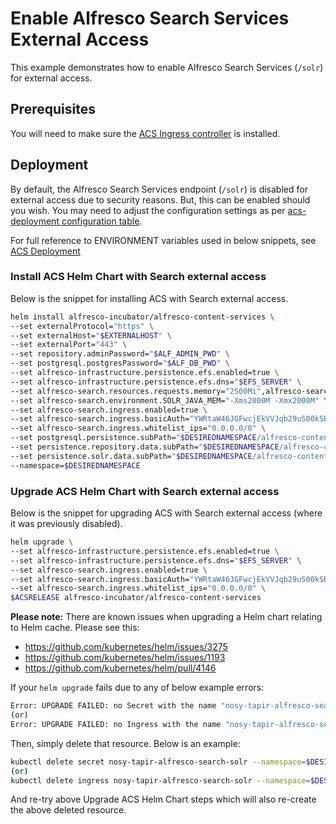 # Enable Alfresco Search Services External Access
This example demonstrates how to enable Alfresco Search Services (`/solr`) for external access.

## Prerequisites

You will need to make sure the [ACS Ingress controller](../helm-deployment-aws_cloud.md#deploying-the-ingress-for-alfresco-content-services) is installed.

## Deployment

By default, the Alfresco Search Services endpoint (`/solr`) is disabled for external access due to security reasons.  But, this can be enabled should you wish.  You may need to adjust the configuration settings as per [acs-deployment configuration table](https://github.com/Alfresco/acs-deployment/tree/master/helm/alfresco-content-services#configuration).

For full reference to ENVIRONMENT variables used in below snippets, see [ACS Deployment](../helm-deployment-aws_cloud.md#deploying-alfresco-content-services)


### Install ACS Helm Chart with Search external access

Below is the snippet for installing ACS with Search external access.

```bash
helm install alfresco-incubator/alfresco-content-services \
--set externalProtocol="https" \
--set externalHost="$EXTERNALHOST" \
--set externalPort="443" \
--set repository.adminPassword="$ALF_ADMIN_PWD" \
--set postgresql.postgresPassword="$ALF_DB_PWD" \
--set alfresco-infrastructure.persistence.efs.enabled=true \
--set alfresco-infrastructure.persistence.efs.dns="$EFS_SERVER" \
--set alfresco-search.resources.requests.memory="2500Mi",alfresco-search.resources.limits.memory="2500Mi" \
--set alfresco-search.environment.SOLR_JAVA_MEM="-Xms2000M -Xmx2000M" \
--set alfresco-search.ingress.enabled=true \
--set alfresco-search.ingress.basicAuth="YWRtaW46JGFwcjEkVVJqb29uS00kSEMuS1EwVkRScFpwSHB2a3JwTDd1Lg==" \
--set alfresco-search.ingress.whitelist_ips="0.0.0.0/0" \
--set postgresql.persistence.subPath="$DESIREDNAMESPACE/alfresco-content-services/database-data" \
--set persistence.repository.data.subPath="$DESIREDNAMESPACE/alfresco-content-services/repository-data" \
--set persistence.solr.data.subPath="$DESIREDNAMESPACE/alfresco-content-services/solr-data" \
--namespace=$DESIREDNAMESPACE
```

### Upgrade ACS Helm Chart with Search external access

Below is the snippet for upgrading ACS with Search external access (where it was previously disabled).

```bash
helm upgrade \
--set alfresco-infrastructure.persistence.efs.enabled=true \
--set alfresco-infrastructure.persistence.efs.dns="$EFS_SERVER" \
--set alfresco-search.ingress.enabled=true \
--set alfresco-search.ingress.basicAuth="YWRtaW46JGFwcjEkVVJqb29uS00kSEMuS1EwVkRScFpwSHB2a3JwTDd1Lg==" \
--set alfresco-search.ingress.whitelist_ips="0.0.0.0/0" \
$ACSRELEASE alfresco-incubator/alfresco-content-services
```

**Please note:** There are known issues when upgrading a Helm chart relating to Helm cache.  Please see this:
- https://github.com/kubernetes/helm/issues/3275
- https://github.com/kubernetes/helm/issues/1193
- https://github.com/kubernetes/helm/pull/4146

If your `helm upgrade` fails due to any of below example errors:
```bash
Error: UPGRADE FAILED: no Secret with the name "nosy-tapir-alfresco-search-solr" found
(or)
Error: UPGRADE FAILED: no Ingress with the name "nosy-tapir-alfresco-search-solr" found
```

Then, simply delete that resource.  Below is an example:
```bash
kubectl delete secret nosy-tapir-alfresco-search-solr --namespace=$DESIREDNAMESPACE
(or)
kubectl delete ingress nosy-tapir-alfresco-search-solr --namespace=$DESIREDNAMESPACE
```
 
And re-try above Upgrade ACS Helm Chart steps which will also re-create the above deleted resource.